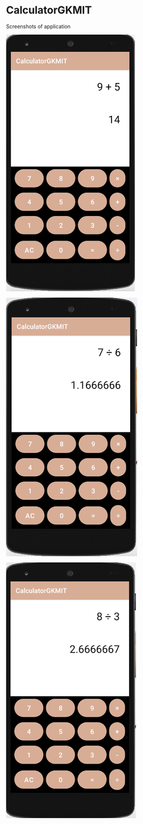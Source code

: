 # CalculatorGKMIT

Screenshots of application 

![ScreenShot](https://github.com/sakshijain20/CalculatorGKMIT/blob/master/Screenshot%202021-05-24%20at%203.19.06%20PM.png)

![ScreenShot](https://github.com/sakshijain20/CalculatorGKMIT/blob/master/Screenshot%202021-05-24%20at%203.19.43%20PM.png)

![ScreenShot](https://github.com/sakshijain20/CalculatorGKMIT/blob/master/Screenshot%202021-05-24%20at%203.24.57%20PM.png)


